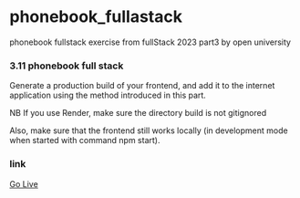 # phonebook_fullastack
phonebook fullstack  exercise from fullStack 2023 part3 by open university

### 3.11 phonebook full stack
Generate a production build of your frontend, and add it to the internet application using the method introduced in this part.

NB If you use Render, make sure the directory build is not gitignored

Also, make sure that the frontend still works locally (in development mode when started with command npm start).

### link
<a href='https://phonebook-fullastack.onrender.com/' target='blank'>Go Live</a>

